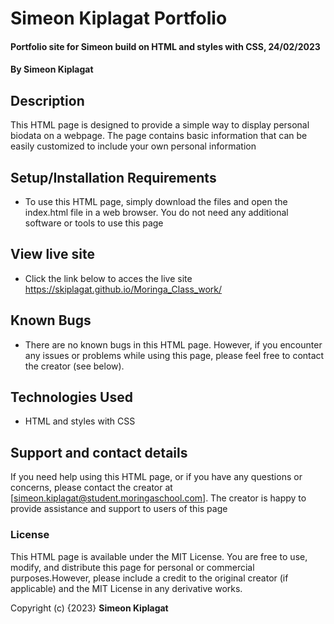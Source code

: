 # Simeon Kiplagat Portfolio
#### Portfolio site for Simeon build on HTML and styles with CSS, 24/02/2023
#### By **Simeon Kiplagat**
## Description
This HTML page is designed to provide a simple way to display personal biodata on a webpage. The page contains basic information that can be easily customized to include your own personal information
## Setup/Installation Requirements
* To use this HTML page, simply download the files and open the index.html file in a web browser. You do not need any additional software or tools to use this page
## View live site
* Click the link below to acces the live site
https://skiplagat.github.io/Moringa_Class_work/

## Known Bugs
* There are no known bugs in this HTML page. However, if you encounter any issues or problems while using this page, please feel free to contact the creator (see below).
## Technologies Used
* HTML and styles with CSS
## Support and contact details
If you need help using this HTML page, or if you have any questions or concerns, please contact the creator at [simeon.kiplagat@student.moringaschool.com]. The creator is happy to provide assistance and support to users of this page
### License
This HTML page is available under the MIT License. You are free to use, modify, and distribute this page for personal or commercial purposes.However, please include a credit to the original creator (if applicable) and the MIT License in any derivative works.

Copyright (c) {2023} **Simeon Kiplagat**
  


